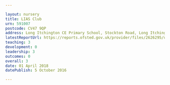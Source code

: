```yaml
---

layout: nursery
title: LIAS Club
urn: 591007
postcode: CV47 9QP
address: Long Itchington CE Primary School, Stockton Road, Long Itchington, Southam, Warwickshire, CV47 9QP
latestReportUrl: https://reports.ofsted.gov.uk/provider/files/2626295/urn/591007.pdf
teaching: 3
development: 0
leadership: 3
outcomes: 0
overall: 3
date: 01 April 2018 
datePublish: 5 October 2016

---
```

